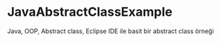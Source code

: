 # JavaAbstractClassExample
Java, OOP, Abstract class, Eclipse IDE ile basit bir abstract class örneği
